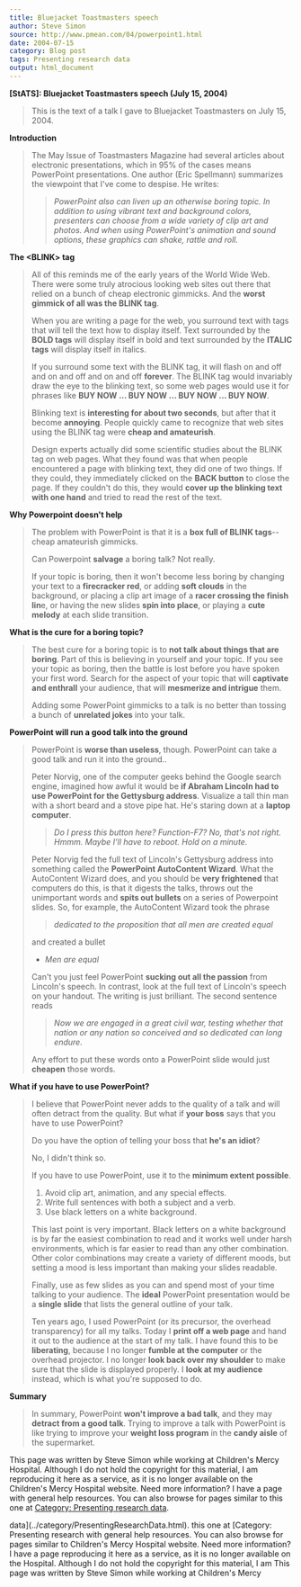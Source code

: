 ```yaml
---
title: Bluejacket Toastmasters speech
author: Steve Simon
source: http://www.pmean.com/04/powerpoint1.html
date: 2004-07-15
category: Blog post
tags: Presenting research data
output: html_document
---
```

**[StATS]: Bluejacket Toastmasters speech (July 15,
2004)**

> This is the text of a talk I gave to Bluejacket Toastmasters on July
> 15, 2004.

**Introduction**

> The May Issue of Toastmasters Magazine had several articles about
> electronic presentations, which in 95% of the cases means PowerPoint
> presentations. One author (Eric Spellmann) summarizes the viewpoint
> that I\'ve come to despise. He writes:
>
> > *PowerPoint also can liven up an otherwise boring topic. In addition
> > to using vibrant text and background colors, presenters can choose
> > from a wide variety of clip art and photos. And when using
> > PowerPoint\'s animation and sound options, these graphics can shake,
> > rattle and roll.*

**The \<BLINK\> tag**

> All of this reminds me of the early years of the World Wide Web. There
> were some truly atrocious looking web sites out there that relied on a
> bunch of cheap electronic gimmicks. And the **worst gimmick of all was
> the BLINK tag**.
>
> When you are writing a page for the web, you surround text with tags
> that will tell the text how to display itself. Text surrounded by the
> **BOLD tags** will display itself in bold and text surrounded by the
> **ITALIC tags** will display itself in italics.
>
> If you surround some text with the BLINK tag, it will flash on and off
> and on and off and on and off **forever**. The BLINK tag would
> invariably draw the eye to the blinking text, so some web pages would
> use it for phrases like **BUY NOW \... BUY NOW \... BUY NOW \... BUY
> NOW**.
>
> Blinking text is **interesting for about two seconds**, but after that
> it become **annoying**. People quickly came to recognize that web
> sites using the BLINK tag were **cheap and amateurish**.
>
> Design experts actually did some scientific studies about the BLINK
> tag on web pages. What they found was that when people encountered a
> page with blinking text, they did one of two things. If they could,
> they immediately clicked on the **BACK button** to close the page. If
> they couldn\'t do this, they would **cover up the blinking text with
> one hand** and tried to read the rest of the text.

**Why Powerpoint doesn\'t help**

> The problem with PowerPoint is that it is a **box full of BLINK
> tags**\--cheap amateurish gimmicks.
>
> Can Powerpoint **salvage** a boring talk? Not really.
>
> If your topic is boring, then it won\'t become less boring by changing
> your text to a **firecracker red**, or adding **soft clouds** in the
> background, or placing a clip art image of a **racer crossing the
> finish lin**e, or having the new slides **spin into place**, or
> playing a **cute melody** at each slide transition.

**What is the cure for a boring topic?**

> The best cure for a boring topic is to **not talk about things that
> are boring**. Part of this is believing in yourself and your topic. If
> you see your topic as boring, then the battle is lost before you have
> spoken your first word. Search for the aspect of your topic that will
> **captivate and enthrall** your audience, that will **mesmerize and
> intrigue** them.
>
> Adding some PowerPoint gimmicks to a talk is no better than tossing a
> bunch of **unrelated jokes** into your talk.

**PowerPoint will run a good talk into the ground**

> PowerPoint is **worse than useless**, though. PowerPoint can take a
> good talk and run it into the ground..
>
> Peter Norvig, one of the computer geeks behind the Google search
> engine, imagined how awful it would be **if Abraham Lincoln had to use
> PowerPoint for the Gettysburg address**. Visualize a tall thin man
> with a short beard and a stove pipe hat. He\'s staring down at a
> **laptop computer**.
>
> > *Do I press this button here? Function-F7? No, that\'s not right.
> > Hmmm. Maybe I\'ll have to reboot. Hold on a minute.*
>
> Peter Norvig fed the full text of Lincoln\'s Gettysburg address into
> something called the **PowerPoint AutoContent Wizard**. What the
> AutoContent Wizard does, and you should be **very frightened** that
> computers do this, is that it digests the talks, throws out the
> unimportant words and **spits out bullets** on a series of Powerpoint
> slides. So, for example, the AutoContent Wizard took the phrase
>
> > *dedicated to the proposition that all men are created equal*
>
> and created a bullet
>
> -   *Men are equal*
>
> Can\'t you just feel PowerPoint **sucking out all the passion** from
> Lincoln\'s speech. In contrast, look at the full text of Lincoln\'s
> speech on your handout. The writing is just brilliant. The second
> sentence reads
>
> > *Now we are engaged in a great civil war, testing whether that
> > nation or any nation so conceived and so dedicated can long endure.*
>
> Any effort to put these words onto a PowerPoint slide would just
> **cheapen** those words.

**What if you have to use PowerPoint?**

> I believe that PowerPoint never adds to the quality of a talk and will
> often detract from the quality. But what if **your boss** says that
> you have to use PowerPoint?
>
> Do you have the option of telling your boss that **he\'s an idiot**?
>
> No, I didn\'t think so.
>
> If you have to use PowerPoint, use it to the **minimum extent
> possible**.
>
> 1.  Avoid clip art, animation, and any special effects.
> 2.  Write full sentences with both a subject and a verb.
> 3.  Use black letters on a white background.
>
> This last point is very important. Black letters on a white background
> is by far the easiest combination to read and it works well under
> harsh environments, which is far easier to read than any other
> combination. Other color combinations may create a variety of
> different moods, but setting a mood is less important than making your
> slides readable.
>
> Finally, use as few slides as you can and spend most of your time
> talking to your audience. The **ideal** PowerPoint presentation would
> be a **single slide** that lists the general outline of your talk.
>
> Ten years ago, I used PowerPoint (or its precursor, the overhead
> transparency) for all my talks. Today I **print off a web page** and
> hand it out to the audience at the start of my talk. I have found this
> to be **liberating**, because I no longer **fumble at the computer**
> or the overhead projector. I no longer **look back over my shoulder**
> to make sure that the slide is displayed properly. I **look at my
> audience** instead, which is what you\'re supposed to do.

**Summary**

> In summary, PowerPoint **won\'t improve a bad talk**, and they may
> **detract from a good talk**. Trying to improve a talk with PowerPoint
> is like trying to improve your **weight loss program** in the **candy
> aisle** of the supermarket.

This page was written by Steve Simon while working at Children\'s Mercy
Hospital. Although I do not hold the copyright for this material, I am
reproducing it here as a service, as it is no longer available on the
Children\'s Mercy Hospital website. Need more information? I have a page
with general help resources. You can also browse for pages similar to
this one at [Category: Presenting research
data](../category/PresentingResearchData.html).
<!---More--->
data](../category/PresentingResearchData.html).
this one at [Category: Presenting research
with general help resources. You can also browse for pages similar to
Children\'s Mercy Hospital website. Need more information? I have a page
reproducing it here as a service, as it is no longer available on the
Hospital. Although I do not hold the copyright for this material, I am
This page was written by Steve Simon while working at Children\'s Mercy

<!---Do not use
**[StATS]: Bluejacket Toastmasters speech (July 15,
This page was written by Steve Simon while working at Children\'s Mercy
Hospital. Although I do not hold the copyright for this material, I am
reproducing it here as a service, as it is no longer available on the
Children\'s Mercy Hospital website. Need more information? I have a page
with general help resources. You can also browse for pages similar to
this one at [Category: Presenting research
data](../category/PresentingResearchData.html).
--->

